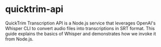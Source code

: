 # quicktrim-api
 QuickTrim Transcription API is a Node.js service that leverages OpenAI's Whisper CLI to convert audio files into transcriptions in SRT format. This guide explains the basics of Whisper and demonstrates how we invoke it from Node.js.
